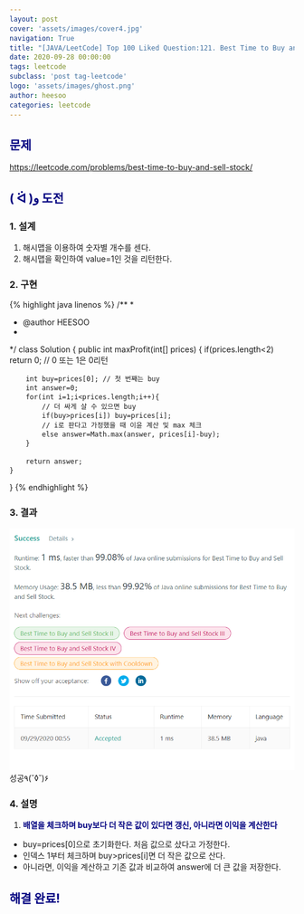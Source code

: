 ```yaml
---
layout: post
cover: 'assets/images/cover4.jpg'
navigation: True
title: "[JAVA/LeetCode] Top 100 Liked Question:121. Best Time to Buy and Sell Stock"
date: 2020-09-28 00:00:00
tags: leetcode
subclass: 'post tag-leetcode'
logo: 'assets/images/ghost.png'
author: heesoo
categories: leetcode
---
```

## <span style="color:navy">문제</span>
<https://leetcode.com/problems/best-time-to-buy-and-sell-stock/>

## <span style="color:navy">( ᐛ )و 도전</span>

### 1. 설계
1. 해시맵을 이용하여 숫자별 개수를 센다.
2. 해시맵을 확인하여 value=1인 것을 리턴한다.

### 2. 구현 
{% highlight java linenos %}
/**
 *
 * @author HEESOO
 *
 */
class Solution {
    public int maxProfit(int[] prices) {
        if(prices.length<2) return 0; // 0 또는 1은 0리턴
        
        int buy=prices[0]; // 첫 번째는 buy
        int answer=0;
        for(int i=1;i<prices.length;i++){
            // 더 싸게 살 수 있으면 buy
            if(buy>prices[i]) buy=prices[i]; 
            // i로 판다고 가정했을 때 이윤 계산 및 max 체크
            else answer=Math.max(answer, prices[i]-buy);
        }
        
        return answer;
    }
}
{% endhighlight %}

### 3. 결과
![실행결과](./assets/images/200928_6.PNG)
성공٩(˘◊˘)۶   

### 4. 설명
1. **<span style="color:navy">배열을 체크하며 buy보다 더 작은 값이 있다면 갱신, 아니라면 이익을 계산한다</span>**
- buy=prices[0]으로 초기화한다. 처음 값으로 샀다고 가정한다.
- 인덱스 1부터 체크하며 buy>prices[i]면 더 작은 값으로 산다.
- 아니라면, 이익을 계산하고 기존 값과 비교하여 answer에 더 큰 값을 저장한다.
  
## <span style="color:navy">해결 완료!</span>
